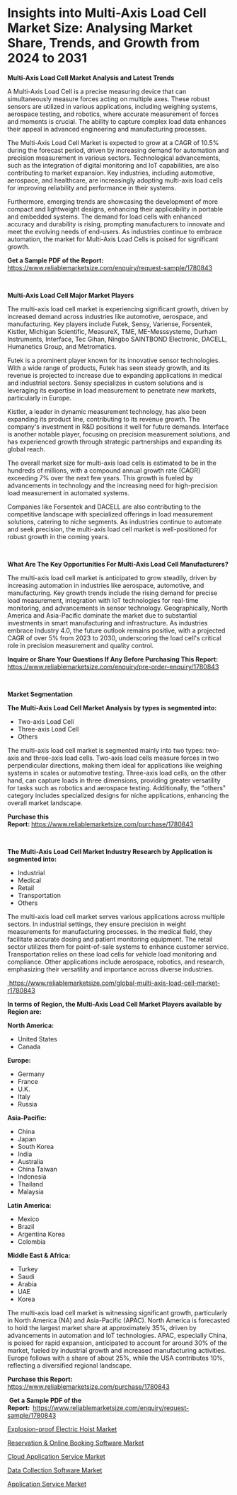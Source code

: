 <p><h1>Insights into Multi-Axis Load Cell Market Size: Analysing Market Share, Trends, and Growth from 2024 to 2031</h1></p><p><strong>Multi-Axis Load Cell Market Analysis and Latest Trends</strong></p>
<p><p>A Multi-Axis Load Cell is a precise measuring device that can simultaneously measure forces acting on multiple axes. These robust sensors are utilized in various applications, including weighing systems, aerospace testing, and robotics, where accurate measurement of forces and moments is crucial. The ability to capture complex load data enhances their appeal in advanced engineering and manufacturing processes.</p><p>The Multi-Axis Load Cell Market is expected to grow at a CAGR of 10.5% during the forecast period, driven by increasing demand for automation and precision measurement in various sectors. Technological advancements, such as the integration of digital monitoring and IoT capabilities, are also contributing to market expansion. Key industries, including automotive, aerospace, and healthcare, are increasingly adopting multi-axis load cells for improving reliability and performance in their systems.</p><p>Furthermore, emerging trends are showcasing the development of more compact and lightweight designs, enhancing their applicability in portable and embedded systems. The demand for load cells with enhanced accuracy and durability is rising, prompting manufacturers to innovate and meet the evolving needs of end-users. As industries continue to embrace automation, the market for Multi-Axis Load Cells is poised for significant growth.</p></p>
<p><strong>Get a Sample PDF of the Report:&nbsp;</strong> <a href="https://www.reliablemarketsize.com/enquiry/request-sample/1780843?utm_campaign=1898&utm_medium=2&utm_source=Github&utm_content=ia&utm_term=20122024&utm_id=multi-axis-load-cell">https://www.reliablemarketsize.com/enquiry/request-sample/1780843</a></p>
<p>&nbsp;</p>
<p><strong>Multi-Axis Load Cell Major Market Players</strong></p>
<p><p>The multi-axis load cell market is experiencing significant growth, driven by increased demand across industries like automotive, aerospace, and manufacturing. Key players include Futek, Sensy, Variense, Forsentek, Kistler, Michigan Scientific, MeasureX, TME, ME-Messsysteme, Durham Instruments, Interface, Tec Gihan, Ningbo SAINTBOND Electronic, DACELL, Humanetics Group, and Metromatics.</p><p>Futek is a prominent player known for its innovative sensor technologies. With a wide range of products, Futek has seen steady growth, and its revenue is projected to increase due to expanding applications in medical and industrial sectors. Sensy specializes in custom solutions and is leveraging its expertise in load measurement to penetrate new markets, particularly in Europe.</p><p>Kistler, a leader in dynamic measurement technology, has also been expanding its product line, contributing to its revenue growth. The company's investment in R&D positions it well for future demands. Interface is another notable player, focusing on precision measurement solutions, and has experienced growth through strategic partnerships and expanding its global reach.</p><p>The overall market size for multi-axis load cells is estimated to be in the hundreds of millions, with a compound annual growth rate (CAGR) exceeding 7% over the next few years. This growth is fueled by advancements in technology and the increasing need for high-precision load measurement in automated systems.</p><p>Companies like Forsentek and DACELL are also contributing to the competitive landscape with specialized offerings in load measurement solutions, catering to niche segments. As industries continue to automate and seek precision, the multi-axis load cell market is well-positioned for robust growth in the coming years.</p></p>
<p>&nbsp;</p>
<p><strong>What Are The Key Opportunities For Multi-Axis Load Cell Manufacturers?</strong></p>
<p><p>The multi-axis load cell market is anticipated to grow steadily, driven by increasing automation in industries like aerospace, automotive, and manufacturing. Key growth trends include the rising demand for precise load measurement, integration with IoT technologies for real-time monitoring, and advancements in sensor technology. Geographically, North America and Asia-Pacific dominate the market due to substantial investments in smart manufacturing and infrastructure. As industries embrace Industry 4.0, the future outlook remains positive, with a projected CAGR of over 5% from 2023 to 2030, underscoring the load cell's critical role in precision measurement and quality control.</p></p>
<p><strong>Inquire or Share Your Questions If Any Before Purchasing This Report:</strong> <a href="https://www.reliablemarketsize.com/enquiry/pre-order-enquiry/1780843?utm_campaign=1898&utm_medium=2&utm_source=Github&utm_content=ia&utm_term=20122024&utm_id=multi-axis-load-cell">https://www.reliablemarketsize.com/enquiry/pre-order-enquiry/1780843</a></p>
<p>&nbsp;</p>
<p><strong>Market Segmentation</strong></p>
<p><strong>The Multi-Axis Load Cell Market Analysis by types is segmented into:</strong></p>
<p><ul><li>Two-axis Load Cell</li><li>Three-axis Load Cell</li><li>Others</li></ul></p>
<p><p>The multi-axis load cell market is segmented mainly into two types: two-axis and three-axis load cells. Two-axis load cells measure forces in two perpendicular directions, making them ideal for applications like weighing systems in scales or automotive testing. Three-axis load cells, on the other hand, can capture loads in three dimensions, providing greater versatility for tasks such as robotics and aerospace testing. Additionally, the "others" category includes specialized designs for niche applications, enhancing the overall market landscape.</p></p>
<p><strong>Purchase this Report:&nbsp;</strong><a href="https://www.reliablemarketsize.com/purchase/1780843?utm_campaign=1898&utm_medium=2&utm_source=Github&utm_content=ia&utm_term=20122024&utm_id=multi-axis-load-cell">https://www.reliablemarketsize.com/purchase/1780843</a></p>
<p>&nbsp;</p>
<p><strong>The Multi-Axis Load Cell Market Industry Research by Application is segmented into:</strong></p>
<p><ul><li>Industrial</li><li>Medical</li><li>Retail</li><li>Transportation</li><li>Others</li></ul></p>
<p><p>The multi-axis load cell market serves various applications across multiple sectors. In industrial settings, they ensure precision in weight measurements for manufacturing processes. In the medical field, they facilitate accurate dosing and patient monitoring equipment. The retail sector utilizes them for point-of-sale systems to enhance customer service. Transportation relies on these load cells for vehicle load monitoring and compliance. Other applications include aerospace, robotics, and research, emphasizing their versatility and importance across diverse industries.</p></p>
<p><a href="https://www.reliablemarketsize.com/global-multi-axis-load-cell-market-r1780843?utm_campaign=1898&utm_medium=2&utm_source=Github&utm_content=ia&utm_term=20122024&utm_id=multi-axis-load-cell">&nbsp;https://www.reliablemarketsize.com/global-multi-axis-load-cell-market-r1780843</a></p>
<p><strong>In terms of Region, the Multi-Axis Load Cell Market Players available by Region are:</strong></p>
<p>
    <p> <strong> North America: </strong>
        <ul>
            <li>United States</li>
            <li>Canada</li>
        </ul>
        </p> 
    <p> <strong> Europe: </strong>
        <ul>
            <li>Germany</li>
            <li>France</li>
            <li>U.K.</li>
            <li>Italy</li>
            <li>Russia</li>
        </ul>
        </p> 
    <p> <strong> Asia-Pacific: </strong>
        <ul>
            <li>China</li>
            <li>Japan</li>
            <li>South Korea</li>
            <li>India</li>
            <li>Australia</li>
            <li>China Taiwan</li>
            <li>Indonesia</li>
            <li>Thailand</li>
            <li>Malaysia</li>
        </ul>
        </p> 
    <p> <strong> Latin America: </strong>
        <ul>
            <li>Mexico</li>
            <li>Brazil</li>
            <li>Argentina Korea</li>
            <li>Colombia</li>
        </ul>
        </p> 
    <p> <strong> Middle East & Africa: </strong>
        <ul>
            <li>Turkey</li>
            <li>Saudi</li>
            <li>Arabia</li>
            <li>UAE</li>
            <li>Korea</li>
        </ul>
    </p>
    </p>
<p><p>The multi-axis load cell market is witnessing significant growth, particularly in North America (NA) and Asia-Pacific (APAC). North America is forecasted to hold the largest market share at approximately 35%, driven by advancements in automation and IoT technologies. APAC, especially China, is poised for rapid expansion, anticipated to account for around 30% of the market, fueled by industrial growth and increased manufacturing activities. Europe follows with a share of about 25%, while the USA contributes 10%, reflecting a diversified regional landscape.</p></p>
<p><strong>Purchase this Report: </strong><a href="https://www.reliablemarketsize.com/purchase/1780843?utm_campaign=1898&utm_medium=2&utm_source=Github&utm_content=ia&utm_term=20122024&utm_id=multi-axis-load-cell">https://www.reliablemarketsize.com/purchase/1780843</a></p>
<p>&nbsp;<strong>Get a Sample PDF of the Report:&nbsp;&nbsp;</strong><a href="https://www.reliablemarketsize.com/enquiry/request-sample/1780843?utm_campaign=1898&utm_medium=2&utm_source=Github&utm_content=ia&utm_term=20122024&utm_id=multi-axis-load-cell">https://www.reliablemarketsize.com/enquiry/request-sample/1780843</a></p>
<p><strong></strong></p>
<p><p><a href="https://github.com/Chiragrp22/Market-Research-Report-List-6/blob/main/explosion-proof-electric-hoist-market.md?utm_campaign=1898&utm_medium=2&utm_source=Github&utm_content=ia&utm_term=20122024&utm_id=multi-axis-load-cell">Explosion-proof Electric Hoist Market</a></p><p><a href="https://www.linkedin.com/pulse/reservation-online-booking-software-market-research-key-insights-j9ozf?utm_campaign=1898&utm_medium=2&utm_source=Github&utm_content=ia&utm_term=20122024&utm_id=multi-axis-load-cell">Reservation & Online Booking Software Market</a></p><p><a href="https://www.linkedin.com/pulse/cloud-application-service-market-size-forecast-2024-2031-cagr-ud8jf?utm_campaign=1898&utm_medium=2&utm_source=Github&utm_content=ia&utm_term=20122024&utm_id=multi-axis-load-cell">Cloud Application Service Market</a></p><p><a href="https://www.linkedin.com/pulse/revenue-insights-growth-forecast-data-collection-software-hhyjf?utm_campaign=1898&utm_medium=2&utm_source=Github&utm_content=ia&utm_term=20122024&utm_id=multi-axis-load-cell">Data Collection Software Market</a></p><p><a href="https://www.linkedin.com/pulse/comprehensive-growth-insights-application-service-market-expected-7cw3f?utm_campaign=1898&utm_medium=2&utm_source=Github&utm_content=ia&utm_term=20122024&utm_id=multi-axis-load-cell">Application Service Market</a></p></p>